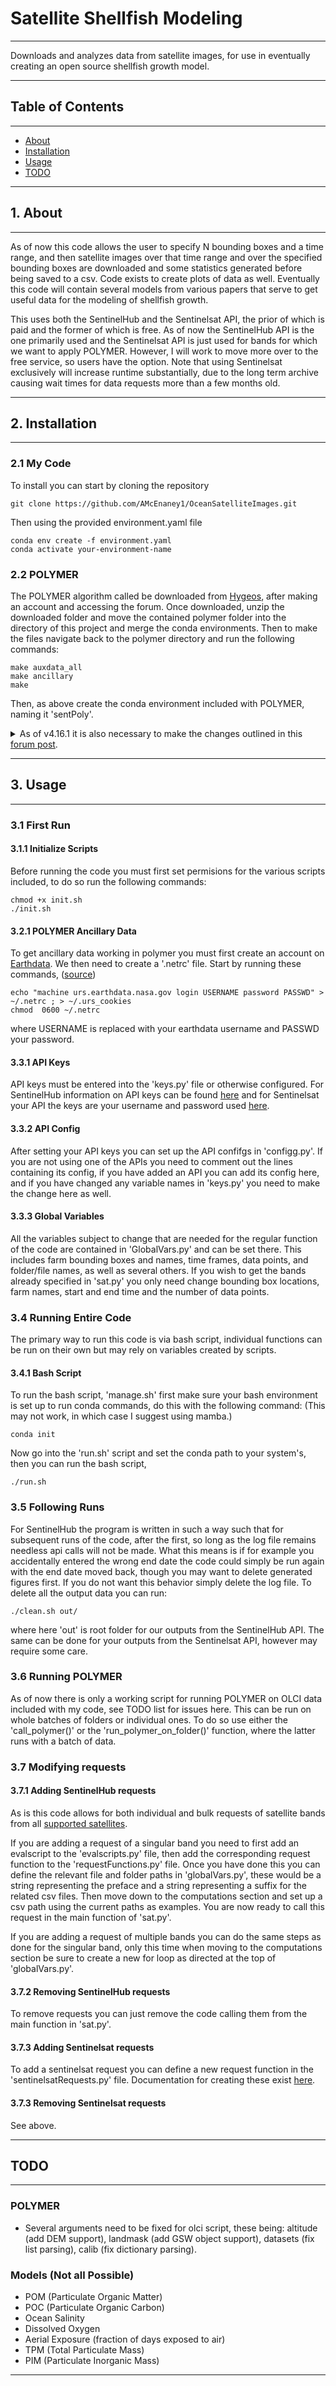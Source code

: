 # Satellite Shellfish Modeling

---

Downloads and analyzes data from satellite images, for use in eventually
creating an open source shellfish growth model.

---

## Table of Contents

---

- [About](#1-about)
- [Installation](#2-installation)
- [Usage](#3-usage)
- [TODO](#todo)

---

## 1. About

---

As of now this code allows the user to specify N bounding boxes and a time 
range, and then satellite images over that time range and over the specified 
bounding boxes are downloaded and some statistics generated before being 
saved to a csv. Code exists to create plots of data as well. Eventually this 
code will contain several models from various papers that serve to get 
useful data for the modeling of shellfish growth.

This uses both the SentinelHub and the Sentinelsat API, the prior of which
is paid and the former of which is free. As of now the SentinelHub API is
the one primarily used and the Sentinelsat API is just used for bands for
which we want to apply POLYMER. However, I will work to move more over to
the free service, so users have the option. Note that using Sentinelsat
exclusively will increase runtime substantially, due to the long term 
archive causing wait times for data requests more than a few months old.

---

## 2. Installation

---

### 2.1 My Code

To install you can start by cloning the repository

```shell
git clone https://github.com/AMcEnaney1/OceanSatelliteImages.git
```

Then using the provided environment.yaml file

```shell
conda env create -f environment.yaml
conda activate your-environment-name
```

### 2.2 POLYMER

The POLYMER algorithm called be downloaded from 
[Hygeos](https://www.hygeos.com/polymer), after making an account and 
accessing the forum. Once downloaded, unzip the downloaded folder and move
the contained polymer folder into the directory of this project and merge
the conda environments. Then to make the files navigate back to the polymer
directory and run the following commands:

```shell
make auxdata_all
make ancillary
make
```

Then, as above create the conda environment included with POLYMER, naming
it 'sentPoly'.

<details>
  <summary>As of v4.16.1 it is also necessary to make the changes outlined
in this <a href="https://forum.hygeos.com/viewtopic.php?f=7&t=218">
forum post</a>.</summary>
  <img src="./forumPostAns.png" alt="Image not found" width="500">
</details>

---

## 3. Usage

---

### 3.1 First Run

#### 3.1.1 Initialize Scripts

Before running the code you must first set permisions for the various
scripts included, to do so run the following commands:

```shell
chmod +x init.sh
./init.sh
```

#### 3.2.1 POLYMER Ancillary Data

To get ancillary data working in polymer you must first create an account
on [Earthdata](https://urs.earthdata.nasa.gov/). We then need to create a 
'.netrc' file. Start by running these commands, ([source](https://oceancolor.gsfc.nasa.gov/data/download_methods/#download_sec))

```shell
echo "machine urs.earthdata.nasa.gov login USERNAME password PASSWD" > ~/.netrc ; > ~/.urs_cookies
chmod  0600 ~/.netrc
```
where USERNAME is replaced with your earthdata username and PASSWD your
password.

#### 3.3.1 API Keys

API keys must be entered into the 'keys.py' file or otherwise configured. 
For SentinelHub information on API keys can be found [here](https://docs.sentinel-hub.com/api/latest/api/overview/authentication/)
and for Sentinelsat your API the keys are your username and password used 
[here](https://scihub.copernicus.eu/dhus/#/home).

#### 3.3.2 API Config

After setting your API keys you can set up the API confifgs in 'configg.py'.
If you are not using one of the APIs you need to comment out the lines 
containing its config, if you have added an API you can add its config here,
and if you have changed any variable names in 'keys.py' you need to make
the change here as well.

#### 3.3.3 Global Variables

All the variables subject to change that are needed for the regular
function of the code are contained in 'GlobalVars.py' and can be set there.
This includes farm bounding boxes and names, time frames, data points, and
folder/file names, as well as several others. If you wish to get the bands
already specified in 'sat.py' you only need change bounding box locations, 
farm names, start and end time and the number of data points.

### 3.4 Running Entire Code

The primary way to run this code is via bash script, individual functions
can be run on their own but may rely on variables created by scripts.

#### 3.4.1 Bash Script

To run the bash script, 'manage.sh' first make sure your bash environment
is set up to run conda commands, do this with the following command: (This
may not work, in which case I suggest using mamba.)

```shell
conda init
```

Now go into the 'run.sh' script and set the conda path to your system's,
then you can run the bash script,

```shell
./run.sh
```

### 3.5 Following Runs

For SentinelHub the program is written in such a way such that for subsequent runs of
the code, after the first, so long as the log file remains needless
api calls will not be made. What this means is if for example you 
accidentally entered the wrong end date the code could simply be run
again with the end date moved back, though you may want to delete 
generated figures first. If you do not want this behavior simply
delete the log file. To delete all the output data you can run:
```shell
./clean.sh out/
```
where here 'out' is root folder for our outputs from the SentinelHub API.
The same can be done for your outputs from the Sentinelsat API, however 
may require some care.

### 3.6 Running POLYMER

As of now there is only a working script for running POLYMER on OLCI data 
included with my code,
see TODO list for issues here. This can be run on whole batches of folders
or individual ones. To do so use either the 'call_polymer()' or the 
'run_polymer_on_folder()' function, where the latter runs with a batch
of data. 

### 3.7 Modifying requests

#### 3.7.1 Adding SentinelHub requests

As is this code allows for both individual and bulk requests of satellite
bands from all [supported satellites](https://docs.sentinel-hub.com/api/latest/data/).

If you are adding a request of a singular band you need to first add an
evalscript to the 'evalscripts.py' file, then add the corresponding
request function to the 'requestFunctions.py' file. Once you have done
this you can define the relevant file and folder paths in 'globalVars.py',
these would be a string representing the preface and a string representing
a suffix for the related csv files. Then move down to the computations
section and set up a csv path using the current paths as examples. You
are now ready to call this request in the main function of 'sat.py'.

If you are adding a request of multiple bands you can do the same steps
as done for the singular band, only this time when moving to the computations
section be sure to create a new for loop as directed at the top of 
'globalVars.py'.

#### 3.7.2 Removing SentinelHub requests

To remove requests you can just remove the code calling them from
the main function in 'sat.py'.

#### 3.7.3 Adding Sentinelsat requests

To add a sentinelsat request you can define a new request function
in the 'sentinelsatRequests.py' file. Documentation for creating
these exist [here](https://sentinelsat.readthedocs.io/en/latest/api_reference.html).

#### 3.7.3 Removing Sentinelsat requests

See above.

---

## TODO

---

### POLYMER

* Several arguments need to be fixed for olci script, these being: 
altitude (add DEM support), landmask (add GSW object support), 
datasets (fix list parsing), calib (fix dictionary parsing).

### Models (Not all Possible)

* POM (Particulate Organic Matter)
* POC (Particulate Organic Carbon)
* Ocean Salinity
* Dissolved Oxygen
* Aerial Exposure (fraction of days exposed to air)
* TPM (Total Particulate Mass)
* PIM (Particulate Inorganic Mass)

---
